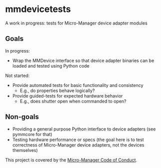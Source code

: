 mmdevicetests
=============

A work in progress: tests for Micro-Manager device adapter modules

Goals
-----

In progress:

- Wrap the MMDevice interface so that device adapter binaries can be loaded and
  tested using Python code

Not started:

- Provide automated tests for basic functionality and consistency
  - E.g., do properties behave logically?
- Provide guided-tests for expected hardware behavior
  - E.g., does shutter open when commanded to open?

Non-goals
---------

- Providing a general purpose Python interface to device adapters (see pymmcore
  for that)
- Testing hardware performance or specs (the goal here is to test correctness of
  Micro-Manager device adapters, not the devices themselves)


This project is covered by the [Micro-Manager Code of Conduct](https://github.com/micro-manager/micro-manager/blob/master/CodeOfConduct.md).
